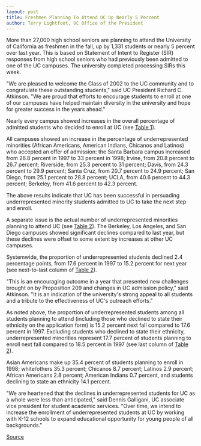 ```yaml
---
layout: post
title: Freshmen Planning To Attend UC Up Nearly 5 Percent
author: Terry Lightfoot, UC Office of the President
---
```


More than 27,000 high school seniors are planning to attend the University of California as freshmen in the fall, up by 1,331 students or nearly 5 percent over last year. This is based on Statement of Intent to Register (SIR) responses from high school seniors who had previously been admitted to one of the UC campuses. The university completed processing SIRs this week.

"We are pleased to welcome the Class of 2002 to the UC community and to congratulate these outstanding students," said UC President Richard C. Atkinson.  "We are proud that efforts to encourage students to enroll at one of our campuses have helped maintain diversity in the university and hope for greater success in the years ahead."

Nearly every campus showed increases in the overall percentage of admitted students who decided to enroll at UC (see [Table 1][3]). 

All campuses showed an increase in the percentage of underrepresented minorities (African Americans, American Indians, Chicanos and Latinos) who accepted an offer of admission: the Santa Barbara campus increased from 26.8 percent in 1997 to 33 percent in 1998; Irvine, from 20.8 percent to 26.7 percent; Riverside, from 25.3 percent to 31 percent; Davis, from 24.3 percent to 29.9 percent; Santa Cruz, from 20.7 percent to 24.9 percent; San Diego, from 25.1 percent to 28.8 percent; UCLA, from 40.6 percent to 44.3 percent; Berkeley, from 41.6 percent to 42.3 percent.

The above results indicate that UC has been successful in persuading underrepresented minority students admitted to UC to take the next step and enroll. 

A separate issue is the actual number of underrepresented minorities planning to attend UC (see [Table 2][4]).  The Berkeley, Los Angeles, and San Diego campuses showed significant declines compared to last year, but these declines were offset to some extent by increases at other UC campuses.

Systemwide, the proportion of underrepresented students declined 2.4 percentage points, from 17.6 percent in 1997 to 15.2 percent for next year (see next-to-last column of [Table 2][4]). 

"This is an encouraging outcome in a year that presented new challenges brought on by Proposition 209 and changes in UC admission policy," said Atkinson.  "It is an indication of the university's strong appeal to all students and a tribute to the effectiveness of UC's outreach efforts."

As noted above, the proportion of underrepresented students among all students planning to attend (including those who declined to state their ethnicity on the application form) is 15.2 percent next fall compared to 17.6 percent in 1997. Excluding students who declined to state their ethnicity, underrepresented minorities represent 17.7 percent of students planning to enroll next fall compared to 18.5 percent in 1997 (see last column of [Table 2][4]).

Asian Americans make up 35.4 percent of students planning to enroll in 1998; white/others 35.3 percent; Chicanos 8.7 percent; Latinos 2.9 percent; African Americans 2.8 percent; American Indians 0.7 percent, and students declining to state an ethnicity 14.1 percent.

"We are heartened that the declines in underrepresented students for UC as a whole were less than anticipated," said Dennis Galligani, UC associate vice president for student academic services. "Over time, we intend to increase the enrollment of underrepresented students at UC by working with K-12 schools to expand educational opportunity for young people of all backgrounds."

[3]: UC.table1.htm
[4]: UC.table2.htm

[Source](http://www1.ucsc.edu/oncampus/currents/97-98/05-25/systemwide.htm "Permalink to UC systemwide SIR admissions results, fall 1998: 5-25-98")

